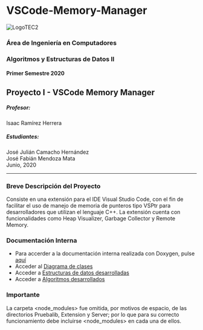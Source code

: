 # VSCode-Memory-Manager

![LogoTEC2](https://user-images.githubusercontent.com/48873181/65214107-f21c3e00-da65-11e9-836d-633f34a777c4.png)

### Área de Ingeniería en Computadores  
### Algoritmos y Estructuras de Datos II  
#### Primer Semestre 2020  


## Proyecto I - VSCode Memory Manager    

##### Profesor: 
Isaac Ramírez Herrera    
##### Estudiantes:  
José Julián Camacho Hernández     
José Fabián Mendoza Mata 
\
Junio, 2020


-----
### Breve Descripción del Proyecto
Consiste en una extensión para el IDE Visual Studio Code, con el fin de facilitar el uso de manejo de memoria de punteros tipo VSPtr para desarrolladores que utilizan el lenguaje C++. La extensión cuenta con funcionalidades como Heap Visualizer, Garbage Collector y Remote Memory.  

### Documentación Interna
+ Para accerder a la documentación interna realizada con Doxygen, pulse [aquí](https://juliancamacho.github.io/VSCode-Memory-Manager/)
+ Acceder al [Diagrama de clases](https://github.com/JulianCamacho/VSCode-Memory-Manager/wiki/2.-Diagrama-de-Clases)
+ Acceder a [Estructuras de datos desarrolladas](https://github.com/JulianCamacho/VSCode-Memory-Manager/wiki/3.-Estructuras-de-datos-desarrolladas)
+ Acceder a [Algoritmos desarrollados](https://github.com/JulianCamacho/VSCode-Memory-Manager/wiki/4.-Algoritmos-desarrollados)

### Importante
La carpeta <node_modules> fue omitida, por motivos de espacio, de las directorios Pruebalib, Extension y Server; por lo que para su correcto funcionamiento debe incluirse <node_modules> en cada una de ellos.
